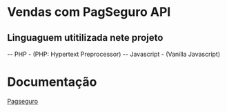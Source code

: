 # Vendas com PagSeguro API

## Linguaguem utitilizada nete projeto

-- PHP - (PHP: Hypertext Preprocessor)
-- Javascript - (Vanilla Javascript) 

# Documentação
[Pagseguro](https://dev.pagseguro.uol.com.br/)
